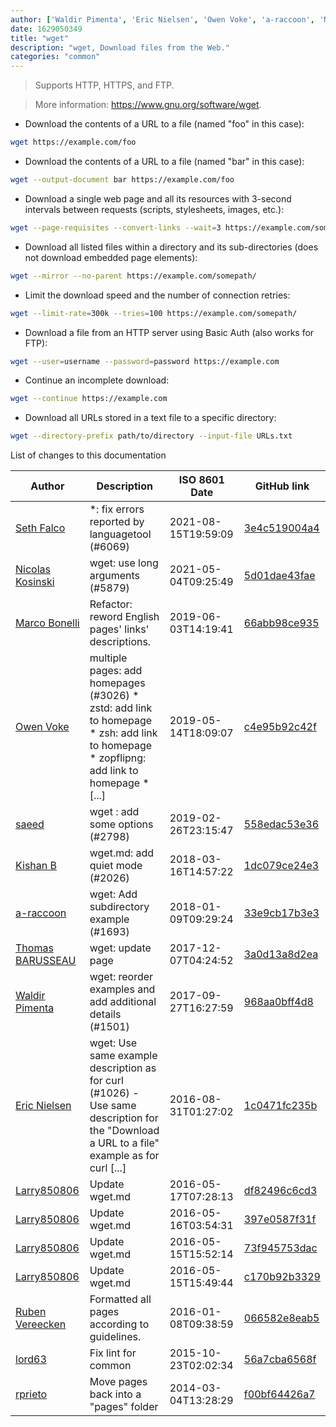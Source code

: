 ```yaml
---
author: ['Waldir Pimenta', 'Eric Nielsen', 'Owen Voke', 'a-raccoon', 'Nicolas Kosinski', 'rprieto', 'lord63', 'Kishan B', 'Thomas BARUSSEAU', 'Marco Bonelli', 'Larry850806', 'saeed', 'Seth Falco', 'Ruben Vereecken']
date: 1629050349
title: "wget"
description: "wget, Download files from the Web."
categories: "common"
---
```

> Supports HTTP, HTTPS, and FTP.

> More information: <https://www.gnu.org/software/wget>.

- Download the contents of a URL to a file (named "foo" in this case):

```bash
wget https://example.com/foo
```

- Download the contents of a URL to a file (named "bar" in this case):

```bash
wget --output-document bar https://example.com/foo
```

- Download a single web page and all its resources with 3-second intervals between requests (scripts, stylesheets, images, etc.):

```bash
wget --page-requisites --convert-links --wait=3 https://example.com/somepage.html
```

- Download all listed files within a directory and its sub-directories (does not download embedded page elements):

```bash
wget --mirror --no-parent https://example.com/somepath/
```

- Limit the download speed and the number of connection retries:

```bash
wget --limit-rate=300k --tries=100 https://example.com/somepath/
```

- Download a file from an HTTP server using Basic Auth (also works for FTP):

```bash
wget --user=username --password=password https://example.com
```

- Continue an incomplete download:

```bash
wget --continue https://example.com
```

- Download all URLs stored in a text file to a specific directory:

```bash
wget --directory-prefix path/to/directory --input-file URLs.txt
```
List of changes to this documentation


Author | Description | ISO 8601 Date | GitHub link
------|-----|-----|-----
[Seth Falco](mailto:seth@falco.fun) | *: fix errors reported by languagetool (#6069) | 2021-08-15T19:59:09 | [3e4c519004a4](https://github.com/tldr-pages/tldr/commit/3e4c519004a471c861cdc609fd7239ee3355671c)
[Nicolas Kosinski](mailto:nicokosi@yahoo.com) | wget: use long arguments (#5879) | 2021-05-04T09:25:49 | [5d01dae43fae](https://github.com/tldr-pages/tldr/commit/5d01dae43fae9f8dcf5d5f1d7df2d7104ece7907)
[Marco Bonelli](mailto:marco@mebeim.net) | Refactor: reword English pages' links' descriptions. | 2019-06-03T14:19:41 | [66abb98ce935](https://github.com/tldr-pages/tldr/commit/66abb98ce935c0f4516bf30c4d6da72180d5a3ab)
[Owen Voke](mailto:owzie123@gmail.com) | multiple pages: add homepages (#3026) * zstd: add link to homepage * zsh: add link to homepage * zopflipng: add link to homepage * [...] | 2019-05-14T18:09:07 | [c4e95b92c42f](https://github.com/tldr-pages/tldr/commit/c4e95b92c42fe9fe8428c8d7c8cd5ad8d0bd1b0b)
[saeed](mailto:39596095+smzm@users.noreply.github.com) | wget : add some options (#2798) | 2019-02-26T23:15:47 | [558edac53e36](https://github.com/tldr-pages/tldr/commit/558edac53e36792c2146e9134ebd43673df3c762)
[Kishan B](mailto:kishancs46@gmail.com) | wget.md: add quiet mode (#2026) | 2018-03-16T14:57:22 | [1dc079ce24e3](https://github.com/tldr-pages/tldr/commit/1dc079ce24e3f5fe9e0cce14a4562bbc16887b72)
[a-raccoon](mailto:a-raccoon.gethub@vulp.us) | wget: Add subdirectory example (#1693) | 2018-01-09T09:29:24 | [33e9cb17b3e3](https://github.com/tldr-pages/tldr/commit/33e9cb17b3e3c72a36afa8ac62a6b5f872d32220)
[Thomas BARUSSEAU](mailto:Thomas.BARUSSEAU@ingenico.com) | wget: update page | 2017-12-07T04:24:52 | [3a0d13a8d2ea](https://github.com/tldr-pages/tldr/commit/3a0d13a8d2eab14f0cb8dcc08140aee49105e8fc)
[Waldir Pimenta](mailto:waldyrious@gmail.com) | wget: reorder examples and add additional details (#1501) | 2017-09-27T16:27:59 | [968aa0bff4d8](https://github.com/tldr-pages/tldr/commit/968aa0bff4d8ab71cdf6111b0298f240b6fa4675)
[Eric Nielsen](mailto:eric@amalgamar.com.br) | wget: Use same example description as for curl (#1026) - Use same description for the "Download a URL to a file" example as for curl [...] | 2016-08-31T01:27:02 | [1c0471fc235b](https://github.com/tldr-pages/tldr/commit/1c0471fc235beff146d84c8a4914ae87b7e8294d)
[Larry850806](mailto:pudding850806@gmail.com) | Update wget.md | 2016-05-17T07:28:13 | [df82496c6cd3](https://github.com/tldr-pages/tldr/commit/df82496c6cd32524acd65ca8bff56ebd50667f7b)
[Larry850806](mailto:pudding850806@gmail.com) | Update wget.md | 2016-05-16T03:54:31 | [397e0587f31f](https://github.com/tldr-pages/tldr/commit/397e0587f31fa0a47ae856348680cc281e00d51f)
[Larry850806](mailto:pudding850806@gmail.com) | Update wget.md | 2016-05-15T15:52:14 | [73f945753dac](https://github.com/tldr-pages/tldr/commit/73f945753dacf07ccc8a92851ce2b4a50e4b760a)
[Larry850806](mailto:pudding850806@gmail.com) | Update wget.md | 2016-05-15T15:49:44 | [c170b92b3329](https://github.com/tldr-pages/tldr/commit/c170b92b33295c4e610b7ac3281d2e41fabdce92)
[Ruben Vereecken](mailto:rubenvereecken@gmail.com) | Formatted all pages according to guidelines. | 2016-01-08T09:38:59 | [066582e8eab5](https://github.com/tldr-pages/tldr/commit/066582e8eab57bce9861cc8d379e158d61f1cc95)
[lord63](mailto:lord63.j@gmail.com) | Fix lint for common | 2015-10-23T02:02:34 | [56a7cba6568f](https://github.com/tldr-pages/tldr/commit/56a7cba6568fcdaaeca2ddf0b80341cfc7de6285)
[rprieto](mailto:choicesmade@gmail.com) | Move pages back into a "pages" folder | 2014-03-04T13:28:29 | [f00bf64426a7](https://github.com/tldr-pages/tldr/commit/f00bf64426a792ee3aac792f9c0aec3f8b1eaa7d)

